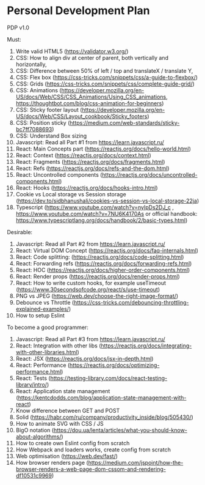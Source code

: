 # Personal Development Plan

PDP v1.0

Must:
1. Write valid HTML5 (https://validator.w3.org/)
2. CSS: How to align div at center of parent, both vertically and horizontally, 
3. CSS: Difference between 50% of left / top and translateX / translate Y, 
4. CSS: Flex box (https://css-tricks.com/snippets/css/a-guide-to-flexbox/)
5. CSS: Grids (https://css-tricks.com/snippets/css/complete-guide-grid/)
6. CSS: Animations (https://developer.mozilla.org/en-US/docs/Web/CSS/CSS_Animations/Using_CSS_animations, https://thoughtbot.com/blog/css-animation-for-beginners)
7. CSS: Sticky footer layout (https://developer.mozilla.org/en-US/docs/Web/CSS/Layout_cookbook/Sticky_footers)
8. CSS: Position sticky (https://medium.com/web-standards/sticky-bc7ff7088693)
9. CSS: Understand Box sizing
10. Javascript: Read all Part #1 from https://learn.javascript.ru/
11. React: Main Concepts part (https://reactjs.org/docs/hello-world.html)
12. React: Context (https://reactjs.org/docs/context.html)
13. React: Fragments (https://reactjs.org/docs/fragments.html)
14. React: Refs (https://reactjs.org/docs/refs-and-the-dom.html)
15. React: Uncontrolled components (https://reactjs.org/docs/uncontrolled-components.html)
16. React: Hooks (https://reactjs.org/docs/hooks-intro.html)
17. Cookie vs Local storage vs Session storage (https://dev.to/sidbhanushali/cookies-vs-session-vs-local-storage-22ja)
18. Typescript (https://www.youtube.com/watch?v=nyIpDs2DJ_c , https://www.youtube.com/watch?v=7NU6K4170As or official handbook: https://www.typescriptlang.org/docs/handbook/2/basic-types.html)

Desirable:
1. Javascript: Read all Part #2 from https://learn.javascript.ru/
2. React: Virtual DOM Concept (https://reactjs.org/docs/faq-internals.html)
3. React: Code splitting: (https://reactjs.org/docs/code-splitting.html)
4. React: Forwarding refs (https://reactjs.org/docs/forwarding-refs.html)
5. React: HOC (https://reactjs.org/docs/higher-order-components.html)
6. React: Render props (https://reactjs.org/docs/render-props.html)
7. React: How to write custom hooks, for example useTimeout (https://www.30secondsofcode.org/react/s/use-timeout)
8. PNG vs JPEG (https://web.dev/choose-the-right-image-format/)
9. Debounce vs Throttle (https://css-tricks.com/debouncing-throttling-explained-examples/)
10. How to setup Eslint

To become a good programmer:
1. Javascript: Read all Part #3 from https://learn.javascript.ru/
2. React: Integration with other libs (https://reactjs.org/docs/integrating-with-other-libraries.html)
3. React: JSX (https://reactjs.org/docs/jsx-in-depth.html)
4. React: Performance (https://reactjs.org/docs/optimizing-performance.html)
5. React: Tests (https://testing-library.com/docs/react-testing-library/intro/)
6. React: Application state management (https://kentcdodds.com/blog/application-state-management-with-react)
7. Know difference between GET and POST
8. Solid (https://habr.com/ru/company/productivity_inside/blog/505430/)
9. How to animate SVG with CSS / JS
10. BigO notation (https://dou.ua/lenta/articles/what-you-should-know-about-algorithms/)
11. How to create own Eslint config from scratch
12. How Webpack and loaders works, create config from scratch
13. Web optimisation (https://web.dev/fast/)
14. How browser renders page (https://medium.com/jspoint/how-the-browser-renders-a-web-page-dom-cssom-and-rendering-df10531c9969)
